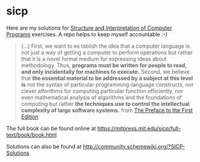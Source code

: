# sicp

Here are my solutions for [Structure and Interpretation of Computer Programs](https://mitpress.mit.edu/sicp/full-text/book/book.html) exercises. A repo helps to keep myself accountable :-)

> (...) First, we want to es tablish the idea that a computer language is not just a way
> of getting a computer to perform operations but rather that it is a novel formal
> medium for expressing ideas about methodology. Thus, **programs must be written for
> people to read, and only incidentally for machines to execute.** Second, we believe
> that **the essential material to be addressed by a subject at this level is** not the
> syntax of particular programming-language constructs, nor clever alforithms for
> computing particular function efficiently, nor even mathematical analysis of algorithms
> and the foundations of computing but rather **the techniques use to control the
> intellectual complexity of large software systems.**
from [The Preface to the First Edition](https://mitpress.mit.edu/sicp/full-text/book/book-Z-H-7.html#%_chap_Temp_4)


The full book can be found online at https://mitpress.mit.edu/sicp/full-text/book/book.html

Solutions can also be found at http://community.schemewiki.org/?SICP-Solutions
